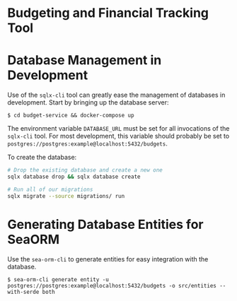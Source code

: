 # Budgeting and Financial Tracking Tool

# Database Management in Development

Use of the `sqlx-cli` tool can greatly ease the management of databases in
development. Start by bringing up the database server:

```bash-session
$ cd budget-service && docker-compose up
```

The environment variable `DATABASE_URL` must be set for all invocations of the
`sqlx-cli` tool. For most development, this variable should probably be set to
`postgres://postgres:example@localhost:5432/budgets`.

To create the database:

```bash
# Drop the existing database and create a new one
sqlx database drop && sqlx database create

# Run all of our migrations
sqlx migrate --source migrations/ run
```

# Generating Database Entities for SeaORM

Use the `sea-orm-cli` to generate entities for easy integration with the
database.

```bash-session
$ sea-orm-cli generate entity -u postgres://postgres:example@localhost:5432/budgets -o src/entities --with-serde both
```
